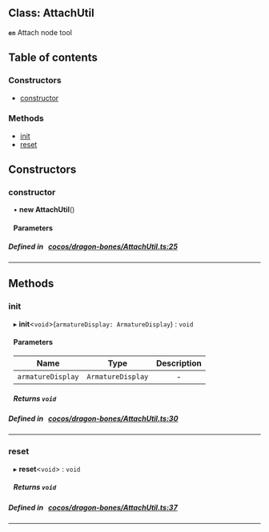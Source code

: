 
## Class: AttachUtil







**`en`** Attach node tool


<div class="table-of-content">
<h2>Table of contents</h2>


### Constructors

- [ constructor](#constructor)

### Methods

- [ init](#init)
- [ reset](#reset)
</div>

## Constructors


### constructor
<div style="margin-left: 10px;">

• **new AttachUtil**()

#### Parameters
</div>

##### Defined in &nbsp;   [cocos/dragon-bones/AttachUtil.ts:25](https://github.com/cocos-creator/engine/blob/c7bf6b8a9/cocos/dragon-bones/AttachUtil.ts#L25)&nbsp;


---

<!---->
## Methods

### init
<div style="margin-left: 10px;">

▸   **init**<`void`\>(`armatureDisplay: ArmatureDisplay`) : `void`




<!---->
<!--    #### Returns `void` -->
<!---->

#### Parameters

| Name | Type | Description |
| :------: | :------: | :------: |
| `armatureDisplay` | `ArmatureDisplay` | - |



##### Returns `void`




</div>

##### Defined in &nbsp;   [cocos/dragon-bones/AttachUtil.ts:30](https://github.com/cocos-creator/engine/blob/c7bf6b8a9/cocos/dragon-bones/AttachUtil.ts#L30)&nbsp;
___
### reset
<div style="margin-left: 10px;">

▸   **reset**<`void`\> : `void`




<!---->
<!--    #### Returns `void` -->
<!---->


##### Returns `void`




</div>

##### Defined in &nbsp;   [cocos/dragon-bones/AttachUtil.ts:37](https://github.com/cocos-creator/engine/blob/c7bf6b8a9/cocos/dragon-bones/AttachUtil.ts#L37)&nbsp;
___
<!---->



